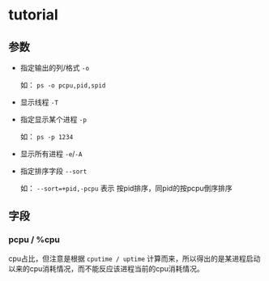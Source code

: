 

# tutorial



## 参数



* 指定输出的列/格式 `-o`

  如： `ps -o pcpu,pid,spid`

* 显示线程 `-T`

* 指定显示某个进程 `-p`

  如： `ps -p 1234`

* 显示所有进程 `-e`/`-A`

* 指定排序字段 `--sort`

  如： `--sort=+pid,-pcpu` 表示 按pid排序，同pid的按pcpu倒序排序



## 字段



### pcpu / %cpu

cpu占比，但注意是根据 `cputime / uptime` 计算而来，所以得出的是某进程启动以来的cpu消耗情况，而不能反应该进程当前的cpu消耗情况。


























